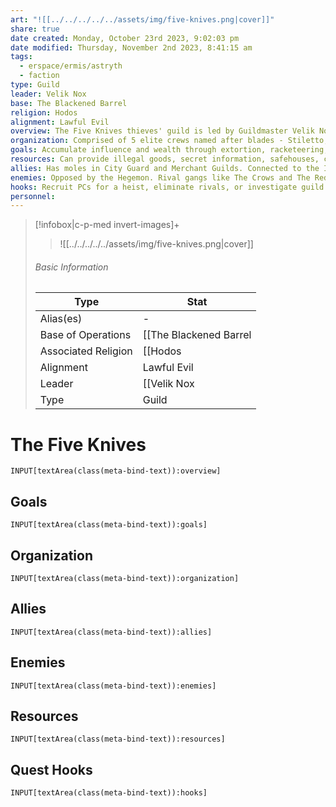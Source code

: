 ```yaml
---
art: "![[../../../../../assets/img/five-knives.png|cover]]"
share: true
date created: Monday, October 23rd 2023, 9:02:03 pm
date modified: Thursday, November 2nd 2023, 8:41:15 am
tags:
  - erspace/ermis/astryth
  - faction
type: Guild
leader: Velik Nox
base: The Blackened Barrel
religion: Hodos
alignment: Lawful Evil
overview: The Five Knives thieves' guild is led by Guildmaster Velik Nox, a cunning Hexblood. Though pretending to follow Er, they secretly revere Hodos. Based in Lower Extremis in Astryth, the guild seeks wealth and influence through illegal activities.
organization: Comprised of 5 elite crews named after blades - Stiletto, Rapier, Saber, Bodkin, and Misericorde. Each has territory in Astryth.
goals: Accumulate influence and wealth through extortion, racketeering, smuggling, and organized thievery.
resources: Can provide illegal goods, secret information, safehouses, coin, hired blades.
allies: Has moles in City Guard and Merchant Guilds. Connected to the Ironsworn mercenary company.
enemies: Opposed by the Hegemon. Rival gangs like The Crows and The Red Hand compete for territory and power.
hooks: Recruit PCs for a heist, eliminate rivals, or investigate guild activities.
personnel: 
---
```


> [!infobox|c-p-med invert-images]+
> >![[../../../../../assets/img/five-knives.png|cover]]
> ###### Basic Information
> 
> | Type |  Stat |
> ---|---|
> Alias(es) | \- |
> Base of Operations | [[The Blackened Barrel|The Blackened Barrel]] |
> Associated Religion | [[Hodos|Hodos]] |
> Alignment | Lawful Evil |
> Leader | [[Velik Nox|Velik Nox]] |
> Type | Guild |

# The Five Knives

```meta-bind
INPUT[textArea(class(meta-bind-text)):overview]
```

## Goals

```meta-bind
INPUT[textArea(class(meta-bind-text)):goals]
```

## Organization

```meta-bind
INPUT[textArea(class(meta-bind-text)):organization]
```

## Allies

```meta-bind
INPUT[textArea(class(meta-bind-text)):allies]
```

## Enemies

```meta-bind
INPUT[textArea(class(meta-bind-text)):enemies]
```

## Resources

```meta-bind
INPUT[textArea(class(meta-bind-text)):resources]
```

## Quest Hooks

```meta-bind
INPUT[textArea(class(meta-bind-text)):hooks]
```
